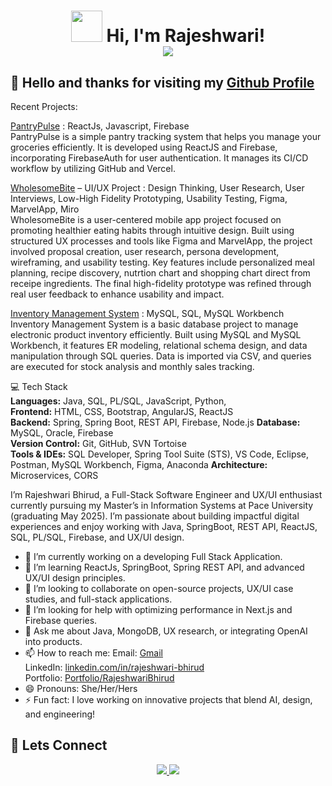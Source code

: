 <h1 align="center">
  <img src="https://media.giphy.com/media/j0HjChGV0J44KrrlGv/giphy.gif" width="50"> 
  Hi, I'm Rajeshwari! <br/> 
  <img src="https://readme-typing-svg.herokuapp.com?font=Fira+Code&pause=1000&color=1E90FF&width=700&lines=Software+Engineer+%7C+Full-Stack+Developer+%7C+Tech+Enthusiast;Problem+Solver+%7C+UI%2FUX+Designer+%7C+Java+Developer;AI+Explorer+%7C+Open-Source+Contributor+%7C+Lifelong+Learner" />


</h1>

## 👋 Hello and thanks for visiting my [Github Profile](https://github.com/rajeshwarib22)



Recent Projects:

[PantryPulse](https://pantry-tracker-system.vercel.app/)  :   ReactJs, Javascript, Firebase <br>
PantryPulse is a simple pantry tracking system that helps you manage your groceries efficiently. It is developed using ReactJS and Firebase, incorporating FirebaseAuth for user authentication. It manages its CI/CD workflow by utilizing GitHub and Vercel.

[WholesomeBite](https://github.com/rajeshwarib22/WholesomeBite-UI-UX-project) – UI/UX Project : Design Thinking,  User Research,  User Interviews, Low-High Fidelity Prototyping, Usability Testing, Figma, MarvelApp, Miro<br>
WholesomeBite is a user-centered mobile app project focused on promoting healthier eating habits through intuitive design. Built using structured UX processes and tools like Figma and MarvelApp, the project involved proposal creation, user research, persona development, wireframing, and usability testing. Key features include personalized meal planning, recipe discovery, nutrtion chart and shopping chart direct from receipe ingredients. The final high-fidelity prototype was refined through real user feedback to enhance usability and impact.


[Inventory Management System](https://github.com/rajeshwarib22/InventoryManagementSystem)  : MySQL, SQL, MySQL Workbench <br>
Inventory Management System is a basic database project to manage electronic product inventory efficiently. Built using MySQL and MySQL Workbench, it features ER modeling, relational schema design, and data manipulation through SQL queries. Data is imported via CSV, and queries are executed for stock analysis and monthly sales tracking.



💻 Tech Stack  
**Languages:** Java, SQL, PL/SQL, JavaScript, Python,   
**Frontend:** HTML, CSS, Bootstrap, AngularJS, ReactJS  
**Backend:** Spring, Spring Boot, REST API, Firebase, Node.js
**Database:** MySQL, Oracle, Firebase  
**Version Control:** Git, GitHub, SVN Tortoise  
**Tools & IDEs:** SQL Developer, Spring Tool Suite (STS), VS Code, Eclipse, Postman, MySQL Workbench, Figma, Anaconda
**Architecture:** Microservices, CORS


I’m Rajeshwari Bhirud, a Full-Stack Software Engineer and UX/UI enthusiast currently pursuing my Master’s in Information Systems at Pace University (graduating May 2025). I’m passionate about building impactful digital experiences and enjoy working with Java, SpringBoot, REST API, ReactJS, SQL, PL/SQL, Firebase, and UX/UI design.

- 🔭 I’m currently working on a developing Full Stack Application.
- 🌱  I’m learning ReactJs, SpringBoot, Spring REST API, and advanced UX/UI design principles.
- 👯 I’m looking to collaborate on open-source projects, UX/UI case studies, and full-stack applications.
- 🤔 I’m looking for help with optimizing performance in Next.js and Firebase queries.
- 💬 Ask me about Java, MongoDB, UX research, or integrating OpenAI into products.
- 📫 How to reach me:
  Email: [Gmail](mailto:rajeshwari.bhirud@gmail.com)  
  LinkedIn: [linkedin.com/in/rajeshwari-bhirud](https://www.linkedin.com/in/rajeshwari-bhirud/)  
  Portfolio: [Portfolio/RajeshwariBhirud](https://portfolio-rb-nu.vercel.app/)
- 😄 Pronouns: She/Her/Hers
- ⚡ Fun fact: I love working on innovative projects that blend AI, design, and engineering!




## 🤝 Lets Connect
<p align="center">
  <a href="https://www.linkedin.com/in/rajeshwari-bhirud">
    <img src="https://img.shields.io/badge/-LinkedIn-blue?style=for-the-badge&logo=linkedin&logoColor=white"/>
  </a>
  <a href="https://github.com/rajeshwari-bhirud">
    <img src="https://img.shields.io/badge/-GitHub-black?style=for-the-badge&logo=github&logoColor=white"/>
  </a>
</p>


